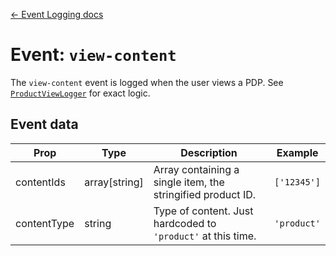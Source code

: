 [← Event Logging docs](/guides/event-logging)

# Event: `view-content`

The `view-content` event is logged when the user views a PDP. See [`ProductViewLogger`](/src/views/catalog/ProductView/ProductViewLogger.js) for exact logic.

## Event data

Prop|Type|Description|Example
---|---|---|---
contentIds|array[string]|Array containing a single item, the stringified product ID.|`['12345']`
contentType|string|Type of content. Just hardcoded to `'product'` at this time.|`'product'`
